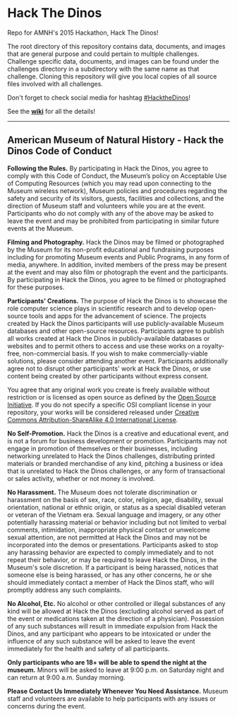 # Hack The Dinos
Repo for AMNH's 2015 Hackathon, Hack The Dinos!

The root directory of this repository contains data, documents, and images that are general purpose and could pertain to multiple challenges. Challenge specific data, documents, and images can be found under the challenges directory in a subdirectory with the same name as that challenge. Cloning this repository will give you local copies of all source files involved with all challenges.

Don't forget to check social media for hashtag [#HacktheDinos](https://twitter.com/search?f=tweets&vertical=default&q=hackthedinos&src=typd)!

See the [**wiki**](https://github.com/amnh/HacktheDinos/wiki) for all the details!

___

## American Museum of Natural History - Hack the Dinos Code of Conduct

**Following the Rules.** By participating in Hack the Dinos, you agree to comply with this Code of Conduct, the Museum’s policy on Acceptable Use of Computing Resources (which you may read upon connecting to the Museum wireless network), Museum policies and procedures regarding the safety and security of its visitors, guests, facilities and collections, and the direction of Museum staff and volunteers while you are at the event. Participants who do not comply with any of the above may be asked to leave the event and may be prohibited from participating in similar future events at the Museum.

**Filming and Photography.** Hack the Dinos may be filmed or photographed by the Museum for its non-profit educational and fundraising purposes including for promoting Museum events and Public Programs, in any form of media, anywhere. In addition, invited members of the press may be present at the event and may also film or photograph the event and the participants. By participating in Hack the Dinos, you agree to be filmed or photographed for these purposes.

**Participants' Creations.** The purpose of Hack the Dinos is to showcase the role computer science plays in scientific research and to develop open-source tools and apps for the advancement of science. The projects created by Hack the Dinos participants will use publicly-available Museum databases and other open-source resources. Participants agree to publish all works created at Hack the Dinos in publicly-available databases or websites and to permit others to access and use these works on a royalty-free, non-commercial basis. If you wish to make commercially-viable solutions, please consider attending another event. Participants additionally agree not to disrupt other participants' work at Hack the Dinos, or use content being created by other participants without express consent. 

You agree that any original work you create is freely available without restriction or is licensed as open source as defined by the [Open Source Initiative](http://www.opensource.org/docs/osd). If you do not specify a specific OSI compliant license in your repository, your works will be considered released under [Creative Commons Attribution-ShareAlike 4.0 International License](https://exchange.amnh.org/OWA/redir.aspx?SURL=QHRU6Xl90xweFZNFUZujHGziIWXL5XMrXkFTR-Mv9cLlasD5hevSCGgAdAB0AHAAOgAvAC8AYwByAGUAYQB0AGkAdgBlAGMAbwBtAG0AbwBuAHMALgBvAHIAZwAvAGwAaQBjAGUAbgBzAGUAcwAvAGIAeQAtAHMAYQAvADQALgAwAC8A&URL=http%3a%2f%2fcreativecommons.org%2flicenses%2fby-sa%2f4.0%2f).

**No Self-Promotion.** Hack the Dinos is a creative and educational event, and is not a forum for business development or promotion. Participants may not engage in promotion of themselves or their businesses, including networking unrelated to Hack the Dinos challenges, distributing printed materials or branded merchandise of any kind, pitching a business or idea that is unrelated to Hack the Dinos challenges, or any form of transactional or sales activity, whether or not money is involved.

**No Harassment.** The Museum does not tolerate discrimination or harassment on the basis of sex, race, color, religion, age, disability, sexual orientation, national or ethnic origin, or status as a special disabled veteran or veteran of the Vietnam era. Sexual language and imagery, or any other potentially harassing material or behavior including but not limited to verbal comments, intimidation, inappropriate physical contact or unwelcome sexual attention, are not permitted at Hack the Dinos and may not be incorporated into the demos or presentations. Participants asked to stop any harassing behavior are expected to comply immediately and to not repeat their behavior, or may be required to leave Hack the Dinos, in the Museum's sole discretion. If a participant is being harassed, notices that someone else is being harassed, or has any other concerns, he or she should immediately contact a member of Hack the Dinos staff, who will promptly address any such complaints.

**No Alcohol, Etc.** No alcohol or other controlled or illegal substances of any kind will be allowed at Hack the Dinos (excluding alcohol served as part of the event or medications taken at the direction of a physician). Possession of any such substances will result in immediate expulsion from Hack the Dinos, and any participant who appears to be intoxicated or under the influence of any such substance will be asked to leave the event immediately for the health and safety of all participants.

**Only participants who are 18+ will be able to spend the night at the museum.** Minors will be asked to leave at 9:00 p.m. on Saturday night and can return at 9:00 a.m. Sunday morning.

**Please Contact Us Immediately Whenever You Need Assistance.** Museum staff and volunteers are available to help participants with any issues or concerns during the event.
